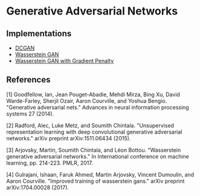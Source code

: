 # Generative Adversarial Networks
<!---
[![Open in
Colab](https://colab.research.google.com/assets/colab-badge.svg)](https://colab.research.google.com/github/YooPaul/GANs/blob/master/.ipynb)<br>
-->

## Implementations

* [DCGAN](https://github.com/YooPaul/GANs/)
* [Wasserstein GAN](https://github.com/YooPaul/GANs/)
* [Wasserstein GAN with Gradient Penalty](https://github.com/YooPaul/GANs/)


## References

[1] Goodfellow, Ian, Jean Pouget-Abadie, Mehdi Mirza, Bing Xu, David Warde-Farley, Sherjil Ozair, Aaron Courville, and Yoshua Bengio. "Generative adversarial nets." Advances in neural information processing systems 27 (2014).

[2] Radford, Alec, Luke Metz, and Soumith Chintala. "Unsupervised representation learning with deep convolutional generative adversarial networks." arXiv preprint arXiv:1511.06434 (2015).

[3] Arjovsky, Martin, Soumith Chintala, and Léon Bottou. "Wasserstein generative adversarial networks." In International conference on machine learning, pp. 214-223. PMLR, 2017.

[4] Gulrajani, Ishaan, Faruk Ahmed, Martin Arjovsky, Vincent Dumoulin, and Aaron Courville. "Improved training of wasserstein gans." arXiv preprint arXiv:1704.00028 (2017).

